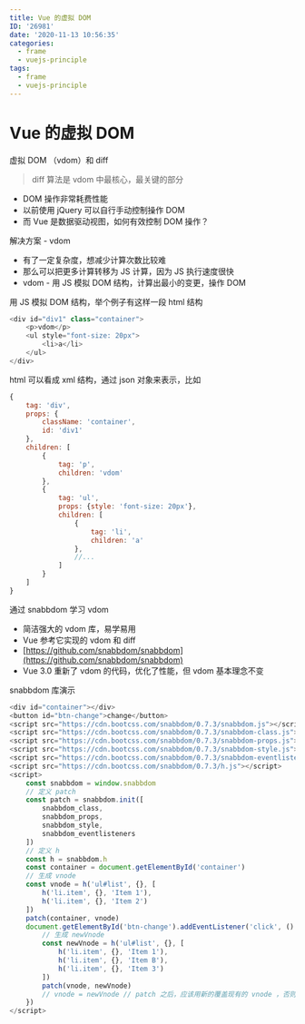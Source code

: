 ```yaml
---
title: Vue 的虚拟 DOM
ID: '26981'
date: '2020-11-13 10:56:35'
categories:
  - frame
  - vuejs-principle
tags:
  - frame
  - vuejs-principle
---
```


# Vue 的虚拟 DOM

虚拟 DOM （vdom）和 diff

> diff 算法是 vdom 中最核心，最关键的部分

- DOM 操作非常耗费性能
- 以前使用 jQuery 可以自行手动控制操作 DOM
- 而 Vue 是数据驱动视图，如何有效控制 DOM 操作？

解决方案 - vdom

- 有了一定复杂度，想减少计算次数比较难
- 那么可以把更多计算转移为 JS 计算，因为 JS 执行速度很快
- vdom - 用 JS 模拟 DOM 结构，计算出最小的变更，操作 DOM

用 JS 模拟 DOM 结构，举个例子有这样一段 html 结构

``` js 
<div id="div1" class="container">
    <p>vdom</p>
    <ul style="font-size: 20px">
        <li>a</li>
    </ul>
</div>
```

html 可以看成 xml 结构，通过 json 对象来表示，比如

``` js 
{
    tag: 'div',
    props: {
        className: 'container',
        id: 'div1'
    },
    children: [
        {
            tag: 'p',
            children: 'vdom'
        },
        {
            tag: 'ul',
            props: {style: 'font-size: 20px'},
            children: [
                {
                    tag: 'li',
                    children: 'a'
                },
                //...
            ]
        }
    ]
}
```

通过 snabbdom 学习 vdom

- 简洁强大的 vdom 库，易学易用
- Vue 参考它实现的 vdom 和 diff
- [https://github.com/snabbdom/snabbdom](https://github.com/snabbdom/snabbdom)
- Vue 3.0 重新了 vdom 的代码，优化了性能，但 vdom 基本理念不变

snabbdom 库演示

``` js 
<div id="container"></div>
<button id="btn-change">change</button>
<script src="https://cdn.bootcss.com/snabbdom/0.7.3/snabbdom.js"></script>
<script src="https://cdn.bootcss.com/snabbdom/0.7.3/snabbdom-class.js"></script>
<script src="https://cdn.bootcss.com/snabbdom/0.7.3/snabbdom-props.js"></script>
<script src="https://cdn.bootcss.com/snabbdom/0.7.3/snabbdom-style.js"></script>
<script src="https://cdn.bootcss.com/snabbdom/0.7.3/snabbdom-eventlisteners.js"></script>
<script src="https://cdn.bootcss.com/snabbdom/0.7.3/h.js"></script>
<script>
    const snabbdom = window.snabbdom
    // 定义 patch
    const patch = snabbdom.init([
        snabbdom_class,
        snabbdom_props,
        snabbdom_style,
        snabbdom_eventlisteners
    ])
    // 定义 h
    const h = snabbdom.h
    const container = document.getElementById('container')
    // 生成 vnode
    const vnode = h('ul#list', {}, [
        h('li.item', {}, 'Item 1'),
        h('li.item', {}, 'Item 2')
    ])
    patch(container, vnode)
    document.getElementById('btn-change').addEventListener('click', () => {
        // 生成 newVnode
        const newVnode = h('ul#list', {}, [
            h('li.item', {}, 'Item 1'),
            h('li.item', {}, 'Item B'),
            h('li.item', {}, 'Item 3')
        ])
        patch(vnode, newVnode)
        // vnode = newVnode // patch 之后，应该用新的覆盖现有的 vnode ，否则每次 change 都是新旧对比
    })
</script>
```
 
 
 
 
 
